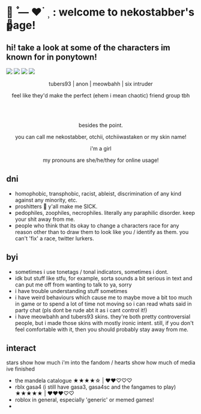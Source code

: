 # ⌗ִ ۫ — ♥︎ ࣪ ⸒  :  welcome to nekostabber's page!
## hi! take a look at some of the characters im known for in ponytown!

![](https://media.discordapp.net/attachments/671437852936241152/1001272397401436341/Untitled150_20220726003847.png)
![](https://media.discordapp.net/attachments/671437852936241152/1001272911434366976/Untitled150_20220726004017.png)
![](https://media.discordapp.net/attachments/671437852936241152/1001273887956402378/Untitled150_20220726004323.png)
![](https://media.discordapp.net/attachments/671437852936241152/1001273897460711545/Untitled150_20220726004446.png)
<p align="center">
tubers93 | anon | meowbahh | six intruder
</p>
<p align="center">
feel like they'd make the perfect (ehem i mean chaotic) friend group tbh
</p>
<br>
</br>
<p align="center">
besides the point.
</p>
<p align="center">
you can call me nekostabber, otchii, otchiiwastaken or my skin name!
</p>
<p align="center">
i'm a girl
</p>
<p align="center">
my pronouns are she/he/they for online usage!
</p>

## dni

- homophobic, transphobic, racist, ableist, discrimination of any kind against any minority, etc.
- proshitters 🤮 y'all make me SICK.
- pedophiles, zoophiles, necrophiles. literally any paraphilic disorder. keep your shit away from me.
- people who think that its okay to change a characters race for any reason other than to draw them to look like you / identify as them. you can't 'fix' a race, twitter lurkers.

## byi

- sometimes i use tonetags / tonal indicators, sometimes i dont.
- idk but stuff like stfu, for example, sorta sounds a bit serious in text and can put me off from wanting to talk to ya, sorry
- i have trouble understanding stuff sometimes
- i have weird behaviours which cause me to maybe move a bit too much in game or to spend a lot of time not moving so i can read whats said in party chat (pls dont be rude abt it as i cant control it!)
- i have meowbahh and tubers93 skins. they're both pretty controversial people, but i made those skins with mostly ironic intent. still, if you don't feel comfortable with it, then you should probably stay away from me.

## interact
stars show how much i'm into the fandom / hearts show how much of media ive finished
- the mandela catalogue ★★★★☆ | ♥♥♡♡♡
- rblx gasa4 (i still have gasa3, gasa4sc and the fangames to play) ★★★★★ | ♥♥♥♡♡
- roblox in general, especially 'generic' or memed games!
- 
